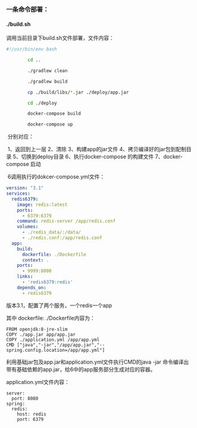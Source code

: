 <html xmlns="http://www.w3.org/1999/xhtml">
<head>
    <meta http-equiv="Content-Type" content="text/html" ; charset="utf-8"/>
    <title>
        SpringBoot+Redis+docker-compose
    </title>
</head>
<body>

### 一条命令部署：

#### ./build.sh

调用当前目录下build.sh文件部署，文件内容：
       

```sh
#!/usr/bin/env bash

        cd ..

        ./gradlew clean

        ./gradlew build

        cp ./build/libs/*.jar ./deploy/app.jar

        cd ./deploy

        docker-compose build

        docker-compose up

```

​    分别对应：

​	    1、返回到上一层
            2、清除
            3、构建app的jar文件
            4、拷贝编译好的jar包到配制目录
            5、切换到deploy目录
            6、执行docker-compose 的构建文件
            7、docker-compose 启动

​    6调用执行的dokcer-compose.yml文件：

```yml
version: "3.1"
services:
  redis6379:
    image: redis:latest
    ports:
      - 6379:6379
    command: redis-server /app/redis.conf
    volumes:
      - ./redis_data/:/data/
      - ./redis.conf:/app/redis.conf
  app:
    build:
      dockerfile: ./Dockerfile
      context: .
    ports:
      - 9999:8080
    links:
      - 'redis6379:redis'
    depends_on:
      - redis6379
```

版本3.1，配置了两个服务，一个redis一个app

其中 dockerfile: ./Dockerfile内容为：

```
FROM openjdk:8-jre-slim
COPY ./app.jar app/app.jar
COPY ./application.yml /app/app.yml
CMD ["java","-jar","/app/app.jar","--spring.config.location=/app/app.yml"]
```

利用基础jar包及app.jar和application.yml文件执行CMD的java -jar 命令编译出带有基础依赖的app.jar，给6中的app服务部分生成对应的容器。

application.yml文件内容：

```
server:
  port: 8080
spring:
  redis:
    host: redis
    port: 6379
```
</body>
</html>






